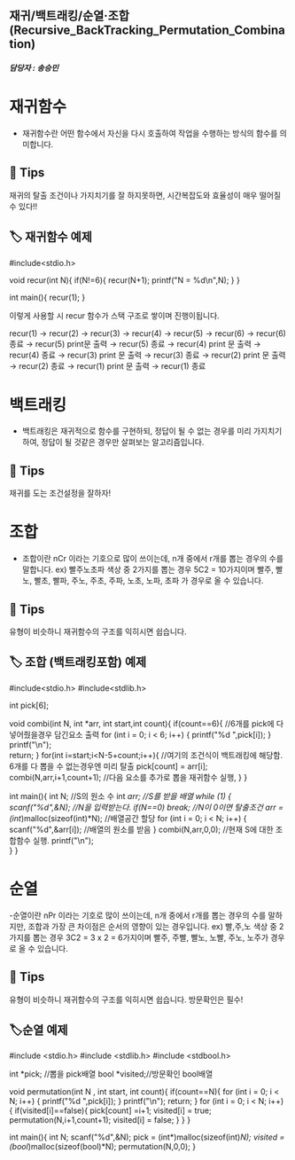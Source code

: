 ## 재귀/백트래킹/순열·조합(Recursive_BackTracking_Permutation_Combination)

##### 담당자 : 송승민

# 재귀함수


- 재귀함수란 어떤 함수에서 자신을 다시 호출하여 작업을 수행하는 방식의 함수를 의미합니다.

## 💎 Tips
재귀의 탈출 조건이나 가지치기를 잘 하지못하면, 시간복잡도와 효율성이 매우 떨어질 수 있다!!


## 🏷️ 재귀함수 예제
#include<stdio.h>

void recur(int N){
    if(N!=6){
        recur(N+1);
        printf("N = %d\n",N);
    }
}

int main(){
    recur(1);
}

이렇게 사용할 시 recur 함수가 스택 구조로 쌓이며 진행이됩니다.

recur(1) → recur(2) → recur(3) → recur(4) → recur(5) → recur(6) → recur(6) 종료 → recur(5) print문 출력  → recur(5) 종료 → recur(4) print 문 출력 → recur(4) 종료 → recur(3) print 문 출력 → recur(3) 종료 → recur(2) print 문 출력 → recur(2) 종료 → recur(1) print 문 출력 → recur(1) 종료


# 백트래킹


- 백트래킹은 재귀적으로 함수를 구현하되, 정답이 될 수 없는 경우를 미리 가지치기하여, 정답이 될 것같은 경우만 살펴보는 알고리즘입니다.

## 💎 Tips
재귀를 도는 조건설정을 잘하자!


# 조합


- 조합이란 nCr 이라는 기호으로 많이 쓰이는데, 
n개 중에서 r개를 뽑는 경우의 수를 말합니다.
ex)  빨주노초파 색상 중 2가지를 뽑는 경우 5C2  = 10가지이며
빨주, 빨노, 빨초, 빨파, 주노, 주초, 주파, 노초, 노파, 초파  가 경우로 올 수 있습니다.

## 💎 Tips
유형이 비슷하니 재귀함수의 구조를 익히시면 쉽습니다.



## 🏷️ 조합 (백트래킹포함) 예제
#include<stdio.h>
#include<stdlib.h>

int pick[6];

void combi(int N, int *arr, int start,int count){
		    if(count==6){   //6개를 pick에 다 넣어줬을경우 담긴요소 출력
        for (int i = 0; i < 6; i++)
        {
            printf("%d ",pick[i]);
        }   
        printf("\n");     
        return;
    }
    for(int i=start;i<N-5+count;i++){   //여기의 조건식이 백트래킹에 해당함. 6개를 다 뽑을 수 없는경우엔 미리 탈출
        pick[count] = arr[i];
        combi(N,arr,i+1,count+1);   //다음 요소를 추가로 뽑을 재귀함수 실행,
    }
}

int main(){
		int N;    //S의 원소 수
    int *arr;  //S를 받을 배열
    while (1)
    {
        scanf("%d",&N);  //N을 입력받는다.
        if(N==0) break;   //N이 0이면 탈출조건
        arr = (int*)malloc(sizeof(int)*N);  //배열공간 할당
        for (int i = 0; i < N; i++)
        {
            scanf("%d",&arr[i]);  //배열의 원소를 받음
        }
        combi(N,arr,0,0); //현재 S에 대한 조합함수 실행.
        printf("\n");     
    }
}



# 순열


-순열이란 nPr 이라는 기호로 많이 쓰이는데, 
n개 중에서 r개를 뽑는 경우의 수를 말하지만, 조합과 가장 큰 차이점은 순서의 영향이 있는 경우입니다.
ex)  빨,주,노 색상 중 2가지를 뽑는 경우 3C2  = 3 x 2 = 6가지이며
빨주,  주빨, 빨노, 노빨, 주노, 노주가 경우로 올 수 있습니다.

## 💎 Tips
유형이 비슷하니 재귀함수의 구조를 익히시면 쉽습니다. 방문확인은 필수!



## 🏷️순열 예제
#include <stdio.h>
#include <stdlib.h>
#include <stdbool.h>

int *pick;  //뽑을 pick배열
bool *visited;//방문확인 bool배열

void permutation(int N , int start, int count){
    if(count==N){
        for (int i = 0; i < N; i++)
        {
            printf("%d ",pick[i]);
        }
        printf("\n");
				return;
    }
    for (int i = 0; i < N; i++)
    {
        if(visited[i]==false){
            pick[count] =i+1;
            visited[i] = true;
            permutation(N,i+1,count+1);
            visited[i] = false;
        }
    }
}

int main(){
    int N;
    scanf("%d",&N);
    pick = (int*)malloc(sizeof(int)*N);
    visited = (bool*)malloc(sizeof(bool)*N);
    permutation(N,0,0);
}




